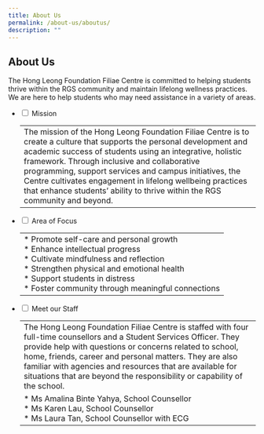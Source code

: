 ```yaml
---
title: About Us
permalink: /about-us/aboutus/
description: ""
---
```

## About Us

The Hong Leong Foundation Filiae Centre is committed to helping students thrive within the RGS community and maintain lifelong wellness practices. We are here to help students who may need assistance in a variety of areas.

<ul class="jekyllcodex_accordion">
  <li>
    <input type="checkbox" id="accordion1"> <label for="accordion1">Mission</label>
    <div>
      <table>
        <tbody><tr>
          <td>The mission of the Hong Leong Foundation Filiae Centre is to create a culture that supports the personal development and academic success of students using an integrative, holistic framework. Through inclusive and collaborative programming, support services and campus initiatives, the Centre cultivates engagement in lifelong wellbeing practices that enhance students’ ability to thrive within the RGS community and beyond.</td>
        </tr>
      </tbody></table>
    </div>
  </li>
  <li>
    <input type="checkbox" id="accordion2"> <label for="accordion2">Area of Focus</label>
    <div>
      <table>
        <tbody><tr>
          <td>* Promote self-care and personal growth<br>
          * Enhance intellectual progress<br>
          * Cultivate mindfulness and reflection<br>
          * Strengthen physical and emotional health<br>
          * Support students in distress<br>
          * Foster community through meaningful connections</td>
        </tr>
      </tbody></table>
    </div>
  </li>
  <li>
    <input type="checkbox" id="accordion3"> <label for="accordion3">Meet our Staff</label>
    <div>
      <table>
        <tbody><tr>
          <td>The Hong Leong Foundation Filiae Centre is staffed with four full-time counsellors and a Student Services Officer. They provide help with questions or concerns related to school, home, friends, career and personal matters. They are also familiar with agencies and resources that are available for situations that are beyond the responsibility or capability of the school.</td>
        </tr>
        <tr>
          <td>* Ms Amalina Binte Yahya, School Counsellor<br>
						* Ms Karen Lau, School Counsellor<br>
          * Ms Laura Tan, School Counsellor with ECG <br> </td>
        </tr>
      </tbody></table>
    </div>
  </li>
</ul>
